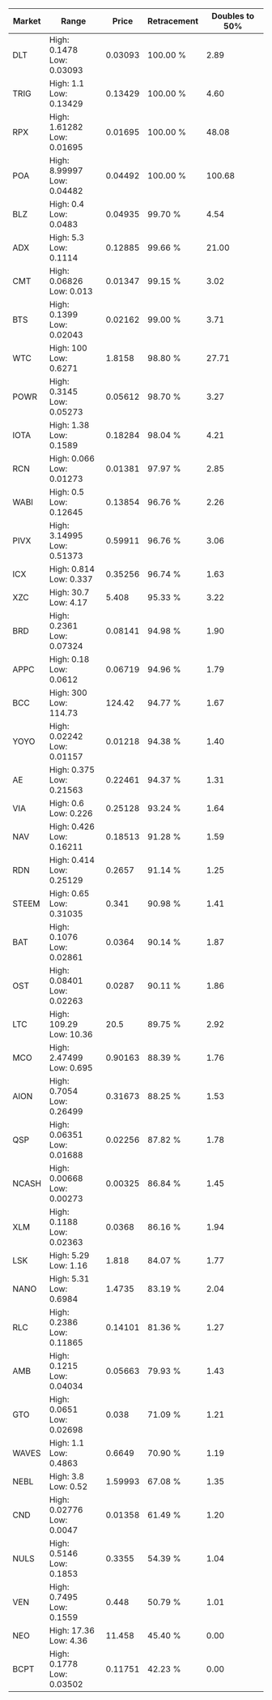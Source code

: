 | Market | Range | Price| Retracement | Doubles to 50% |
| --- | --- | --- | --- | --- |
| DLT | High: 0.1478<br />Low: 0.03093 | 0.03093 | 100.00 % | 2.89 |
| TRIG | High: 1.1<br />Low: 0.13429 | 0.13429 | 100.00 % | 4.60 |
| RPX | High: 1.61282<br />Low: 0.01695 | 0.01695 | 100.00 % | 48.08 |
| POA | High: 8.99997<br />Low: 0.04482 | 0.04492 | 100.00 % | 100.68 |
| BLZ | High: 0.4<br />Low: 0.0483 | 0.04935 | 99.70 % | 4.54 |
| ADX | High: 5.3<br />Low: 0.1114 | 0.12885 | 99.66 % | 21.00 |
| CMT | High: 0.06826<br />Low: 0.013 | 0.01347 | 99.15 % | 3.02 |
| BTS | High: 0.1399<br />Low: 0.02043 | 0.02162 | 99.00 % | 3.71 |
| WTC | High: 100<br />Low: 0.6271 | 1.8158 | 98.80 % | 27.71 |
| POWR | High: 0.3145<br />Low: 0.05273 | 0.05612 | 98.70 % | 3.27 |
| IOTA | High: 1.38<br />Low: 0.1589 | 0.18284 | 98.04 % | 4.21 |
| RCN | High: 0.066<br />Low: 0.01273 | 0.01381 | 97.97 % | 2.85 |
| WABI | High: 0.5<br />Low: 0.12645 | 0.13854 | 96.76 % | 2.26 |
| PIVX | High: 3.14995<br />Low: 0.51373 | 0.59911 | 96.76 % | 3.06 |
| ICX | High: 0.814<br />Low: 0.337 | 0.35256 | 96.74 % | 1.63 |
| XZC | High: 30.7<br />Low: 4.17 | 5.408 | 95.33 % | 3.22 |
| BRD | High: 0.2361<br />Low: 0.07324 | 0.08141 | 94.98 % | 1.90 |
| APPC | High: 0.18<br />Low: 0.0612 | 0.06719 | 94.96 % | 1.79 |
| BCC | High: 300<br />Low: 114.73 | 124.42 | 94.77 % | 1.67 |
| YOYO | High: 0.02242<br />Low: 0.01157 | 0.01218 | 94.38 % | 1.40 |
| AE | High: 0.375<br />Low: 0.21563 | 0.22461 | 94.37 % | 1.31 |
| VIA | High: 0.6<br />Low: 0.226 | 0.25128 | 93.24 % | 1.64 |
| NAV | High: 0.426<br />Low: 0.16211 | 0.18513 | 91.28 % | 1.59 |
| RDN | High: 0.414<br />Low: 0.25129 | 0.2657 | 91.14 % | 1.25 |
| STEEM | High: 0.65<br />Low: 0.31035 | 0.341 | 90.98 % | 1.41 |
| BAT | High: 0.1076<br />Low: 0.02861 | 0.0364 | 90.14 % | 1.87 |
| OST | High: 0.08401<br />Low: 0.02263 | 0.0287 | 90.11 % | 1.86 |
| LTC | High: 109.29<br />Low: 10.36 | 20.5 | 89.75 % | 2.92 |
| MCO | High: 2.47499<br />Low: 0.695 | 0.90163 | 88.39 % | 1.76 |
| AION | High: 0.7054<br />Low: 0.26499 | 0.31673 | 88.25 % | 1.53 |
| QSP | High: 0.06351<br />Low: 0.01688 | 0.02256 | 87.82 % | 1.78 |
| NCASH | High: 0.00668<br />Low: 0.00273 | 0.00325 | 86.84 % | 1.45 |
| XLM | High: 0.1188<br />Low: 0.02363 | 0.0368 | 86.16 % | 1.94 |
| LSK | High: 5.29<br />Low: 1.16 | 1.818 | 84.07 % | 1.77 |
| NANO | High: 5.31<br />Low: 0.6984 | 1.4735 | 83.19 % | 2.04 |
| RLC | High: 0.2386<br />Low: 0.11865 | 0.14101 | 81.36 % | 1.27 |
| AMB | High: 0.1215<br />Low: 0.04034 | 0.05663 | 79.93 % | 1.43 |
| GTO | High: 0.0651<br />Low: 0.02698 | 0.038 | 71.09 % | 1.21 |
| WAVES | High: 1.1<br />Low: 0.4863 | 0.6649 | 70.90 % | 1.19 |
| NEBL | High: 3.8<br />Low: 0.52 | 1.59993 | 67.08 % | 1.35 |
| CND | High: 0.02776<br />Low: 0.0047 | 0.01358 | 61.49 % | 1.20 |
| NULS | High: 0.5146<br />Low: 0.1853 | 0.3355 | 54.39 % | 1.04 |
| VEN | High: 0.7495<br />Low: 0.1559 | 0.448 | 50.79 % | 1.01 |
| NEO | High: 17.36<br />Low: 4.36 | 11.458 | 45.40 % | 0.00 |
| BCPT | High: 0.1778<br />Low: 0.03502 | 0.11751 | 42.23 % | 0.00 |
